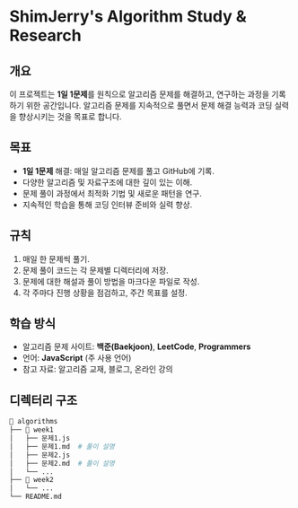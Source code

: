 # ShimJerry's Algorithm Study & Research

## 개요

이 프로젝트는 **1일 1문제**를 원칙으로 알고리즘 문제를 해결하고, 연구하는 과정을 기록하기 위한 공간입니다. 알고리즘 문제를 지속적으로 풀면서 문제 해결 능력과 코딩 실력을 향상시키는 것을 목표로 합니다.

## 목표

- **1일 1문제** 해결: 매일 알고리즘 문제를 풀고 GitHub에 기록.
- 다양한 알고리즘 및 자료구조에 대한 깊이 있는 이해.
- 문제 풀이 과정에서 최적화 기법 및 새로운 패턴을 연구.
- 지속적인 학습을 통해 코딩 인터뷰 준비와 실력 향상.

## 규칙

1. 매일 한 문제씩 풀기.
2. 문제 풀이 코드는 각 문제별 디렉터리에 저장.
3. 문제에 대한 해설과 풀이 방법을 마크다운 파일로 작성.
4. 각 주마다 진행 상황을 점검하고, 주간 목표를 설정.

## 학습 방식

- 알고리즘 문제 사이트: **백준(Baekjoon)**, **LeetCode**, **Programmers**
- 언어: **JavaScript** (주 사용 언어)
- 참고 자료: 알고리즘 교재, 블로그, 온라인 강의

## 디렉터리 구조

```bash
📁 algorithms
├── 📁 week1
│   ├── 문제1.js
│   ├── 문제1.md  # 풀이 설명
│   ├── 문제2.js
│   ├── 문제2.md  # 풀이 설명
│   └── ...
├── 📁 week2
│   └── ...
└── README.md
